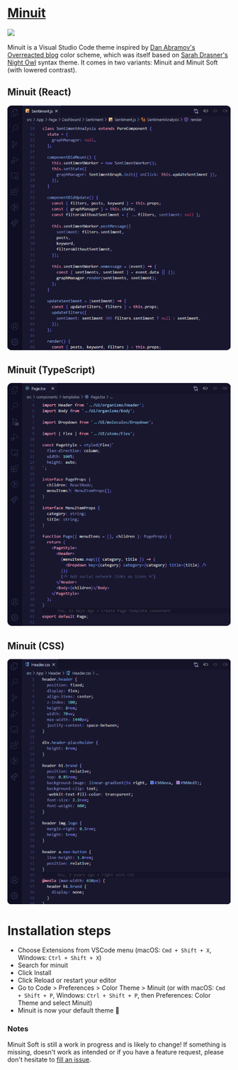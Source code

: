 # [Minuit](https://github.com/mubartok/minuit-vscode-theme)

![](https://vsmarketplacebadge.apphb.com/version/mubartok.minuit.svg?labelColor=18172E&color=8EACE3)

<!-- ![](https://vsmarketplacebadge.apphb.com/rating-short/mubartok.minuit.svg?labelColor=18172E&color=8EACE3) -->

Minuit is a Visual Studio Code theme inspired by [Dan Abramov's Overreacted blog](https://overreacted.io/) color scheme, which was itself based on [Sarah Drasner's Night Owl](https://github.com/sdras/night-owl-vscode-theme/) syntax theme. It comes in two variants: Minuit and Minuit Soft (with lowered contrast).

## Minuit (React)

![](images/minuit-react.png)

## Minuit (TypeScript)

![](images/minuit-typescript.png)

## Minuit (CSS)

![](images/minuit-css.png)

# Installation steps

-   Choose Extensions from VSCode menu (macOS: `Cmd + Shift + X`, Windows: `Ctrl + Shift + X`)
-   Search for minuit
-   Click Install
-   Click Reload or restart your editor
-   Go to Code > Preferences > Color Theme > Minuit (or with macOS: `Cmd + Shift + P`, Windows: `Ctrl + Shift + P`, then Preferences: Color Theme and select Minuit)
-   Minuit is now your default theme 🙌

### Notes

Minuit Soft is still a work in progress and is likely to change! If something is missing, doesn't work as intended or if you have a feature request, please don't hesitate to [fill an issue](https://github.com/mubartok/minuit-vscode-theme/issues).
